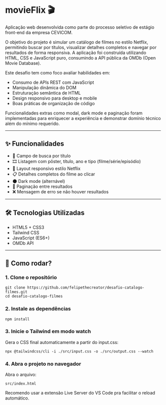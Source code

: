 # movieFlix 🎬

Aplicação web desenvolvida como parte do processo seletivo de estágio front-end da empresa CEVICOM.

O objetivo do projeto é simular um catálogo de filmes no estilo Netflix, permitindo buscar por títulos, visualizar detalhes completos e navegar por resultados de forma responsiva. A aplicação foi construída utilizando HTML, CSS e JavaScript puro, consumindo a API pública da OMDb (Open Movie Database).

Este desafio tem como foco avaliar habilidades em:

- Consumo de APIs REST com JavaScript
- Manipulação dinâmica do DOM
- Estruturação semântica de HTML
- Design responsivo para desktop e mobile
- Boas práticas de organização de código

Funcionalidades extras como modal, dark mode e paginação foram implementadas para enriquecer a experiência e demonstrar domínio técnico além do mínimo requerido.

---

## ✨ Funcionalidades

- 🔎 Campo de busca por título
- 🎞️ Listagem com pôster, título, ano e tipo (filme/série/episódio)
- 📱 Layout responsivo estilo Netflix
- 📋 Detalhes completos do filme ao clicar
- 🌑 Dark mode (alternável)
- 🧭 Paginação entre resultados
- ❌ Mensagem de erro se não houver resultados

---

## 🛠️ Tecnologias Utilizadas

- HTML5 + CSS3
- Tailwind CSS
- JavaScript (ES6+)
- OMDb API

---

## 🚀 Como rodar?

### 1. Clone o repositório
```terminal
git clone https://github.com/felipethecreator/desafio-catalogo-filmes.git
cd desafio-catalogo-filmes
```
### 2. Instale as dependências
```terminal
npm install
```
### 3. Inicie o Tailwind em modo watch
Gera o CSS final automaticamente a partir do input.css:
```terminal
npx @tailwindcss/cli -i ./src/input.css -o ./src/output.css --watch
```
### 4. Abra o projeto no navegador
Abra o arquivo:
```
src/index.html
```
Recomendo usar a extensão Live Server do VS Code pra facilitar o reload automático.
